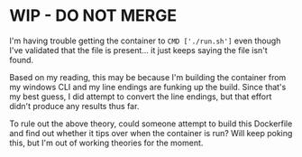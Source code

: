 # WIP - DO NOT MERGE

I'm having trouble getting the container to `CMD ['./run.sh']` even though I've validated that the file is present... it just keeps saying the file isn't found. 

Based on my reading, this may be because I'm building the container from my windows CLI and my line endings are funking up the build. Since that's my best guess, I did attempt to convert the line endings, but that effort didn't produce any results thus far.

To rule out the above theory, could someone attempt to build this Dockerfile and find out whether it tips over when the container is run? Will keep poking this, but I'm out of working theories for the moment.

